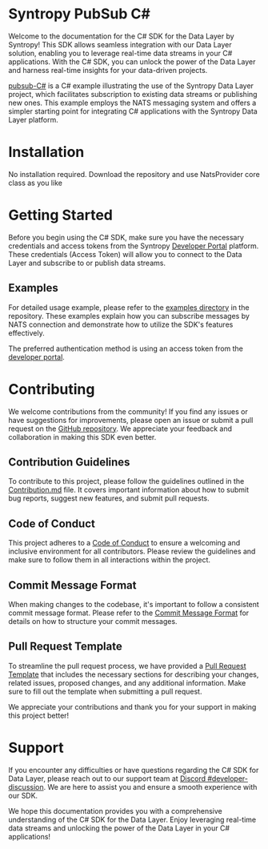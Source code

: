 # Syntropy PubSub C#

Welcome to the documentation for the C# SDK for the Data Layer by Syntropy! This SDK allows seamless integration with our Data Layer solution, enabling you to leverage real-time data streams in your C# applications. With the C# SDK, you can unlock the power of the Data Layer and harness real-time insights for your data-driven projects.

[pubsub-C#](https://github.com/FabrolIsBack/pubsub-Csharp) is a C# example illustrating the use of the Syntropy Data Layer project, which facilitates subscription to existing data streams or publishing new ones. This example employs the NATS messaging system and offers a simpler starting point for integrating C# applications with the Syntropy Data Layer platform.

# Installation

No installation required. Download the repository and use NatsProvider core class as you like


# Getting Started

Before you begin using the C# SDK, make sure you have the necessary credentials and access tokens from the Syntropy [Developer Portal](https://developer-portal.syntropynet.com/) platform. These credentials (Access Token) will allow you to connect to the Data Layer and subscribe to or publish data streams.

## Examples

For detailed usage example, please refer to the [examples directory]([https://github.com/FabrolIsBack/pubsub-Csharp/Main_Publish_Or_Subscribe.cs]) in the repository. 
These examples explain how you can subscribe messages by NATS connection and demonstrate how to utilize the SDK's features effectively.

The preferred authentication method is using an access token from the [developer portal](https://developer-portal.syntropynet.com/).

# Contributing
We welcome contributions from the community! If you find any issues or have suggestions for improvements, please open an issue or submit a pull request on the [GitHub repository](https://github.com/FabrolIsBack/pubsub-Csharp). We appreciate your feedback and collaboration in making this SDK even better. 

## Contribution Guidelines

To contribute to this project, please follow the guidelines outlined in the [Contribution.md](CONTRIBUTING.md) file. It covers important information about how to submit bug reports, suggest new features, and submit pull requests.

## Code of Conduct
This project adheres to a [Code of Conduct](CODE_OF_CONDUCT.md) to ensure a welcoming and inclusive environment for all contributors. Please review the guidelines and make sure to follow them in all interactions within the project.

## Commit Message Format
When making changes to the codebase, it's important to follow a consistent commit message format. Please refer to the [Commit Message Format](commit-template.md) for details on how to structure your commit messages.

## Pull Request Template
To streamline the pull request process, we have provided a [Pull Request Template](pull-request-template.md) that includes the necessary sections for describing your changes, related issues, proposed changes, and any additional information. Make sure to fill out the template when submitting a pull request.

We appreciate your contributions and thank you for your support in making this project better!


# Support

If you encounter any difficulties or have questions regarding the C# SDK for Data Layer, please reach out to our support team at  [Discord #developer-discussion](https://discord.com/channels/503896258881126401/1125658694399561738). We are here to assist you and ensure a smooth experience with our SDK.

We hope this documentation provides you with a comprehensive understanding of the C# SDK for the Data Layer. Enjoy leveraging real-time data streams and unlocking the power of the Data Layer in your C# applications! 
